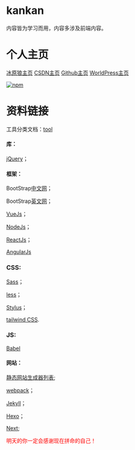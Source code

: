 
# kankan
内容皆为学习而用，内容多涉及前端内容。

# 个人主页
[冰原狼主页](https://kankan.fun/)
[CSDN主页](https://blog.csdn.net/qq_38025939/)
[Github主页](https://github.com/kankanol1)
[WorldPress主页](http://fannyol.fun)

[![npm](https://img.shields.io/npm/dm/stylus.svg)](https://www.npmjs.com/package/stylus)


# 资料链接
工具分类文档：[tool](http://tool.oschina.net/)

#### 库：
[jQuery](http://jquery.com/)；

#### 框架：
BootStrap[中文网](http://www.bootcss.com/)；

BootStrap[英文网](https://getbootstrap.com/)；

[VueJs](https://vuejs.org/)；

[NodeJs](https://www.nodeapp.cn/)；

[ReactJs](https://reactjs.org/)；

[AngularJs](https://angular.io/)

### CSS:
[Sass](https://www.sasscss.com/)；

[less](http://lesscss.cn/)；

[Stylus](http://stylus-lang.com/)；

[tailwind CSS](https://www.tailwindcss.cn/).

### JS:
[Babel](https://www.babeljs.cn/)

#### 网站：
[静态网站生成器列表](https://www.staticgen.com/);

[webpack](https://www.webpackjs.com/)；

[Jekyll](https://jekyllrb.com/)；

[Hexo](https://hexo.io/zh-cn/)；

[Next](https://www.nextjs.cn);


<font color="red">明天的你一定会感谢现在拼命的自己！</font>






